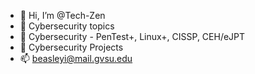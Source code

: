 - 👋 Hi, I’m @Tech-Zen
- 👀 Cybersecurity topics
- 🌱 Cybersecurity - PenTest+, Linux+, CISSP, CEH/eJPT
- 💞️ Cybersecurity Projects
- 📫 beasleyi@mail.gvsu.edu

<!---
Tech-Zen/Tech-Zen is a ✨ special ✨ repository because its `README.md` (this file) appears on your GitHub profile.
You can click the Preview link to take a look at your changes.
--->

